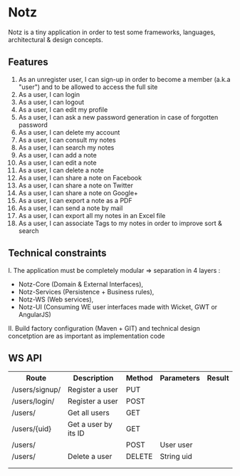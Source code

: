 <h1>Notz</h1>

Notz is a tiny application in order to test some frameworks, languages, architectural & design concepts.

<h2>Features</h2>
<ol>
<li>As an unregister user, I can sign-up in order to become a member (a.k.a "user") and to be allowed to access the full site</li>
<li>As a user, I can login</li>
<li>As a user, I can logout</li>
<li>As a user, I can edit my profile</li>
<li>As a user, I can ask a new password generation in case of forgotten password</li>
<li>As a user, I can delete my account</li>
<li>As a user, I can consult my notes</li>
<li>As a user, I can search my notes</li>
<li>As a user, I can add a note</li>
<li>As a user, I can edit a note</li>
<li>As a user, I can delete a note</li>
<li>As a user, I can share a note on Facebook</li>
<li>As a user, I can share a note on Twitter</li>
<li>As a user, I can share a note on Google+</li>
<li>As a user, I can export a note as a PDF</li>
<li>As a user, I can send a note by mail</li>
<li>As a user, I can export all my notes in an Excel file</li>
<li>As a user, I can associate Tags to my notes in order to improve sort & search</li>
</ol>

<h2>Technical constraints</h2>
I.   The application must be completely modular => separation in 4 layers : 
<ul>
<li>Notz-Core (Domain & External Interfaces),</li>
<li>Notz-Services (Persistence + Business rules),</li>
<li>Notz-WS (Web services),</li>
<li>Notz-UI (Consuming WE user interfaces made with Wicket, GWT or AngularJS)</li>
</ul>
II.  Build factory configuration (Maven + GIT) and technical design concetption are as important as implementation code

<h2>WS API</h2>
<table>
    <tr>
        <th>Route</th>
        <th>Description</th>
        <th>Method</th>
        <th>Parameters</th>
        <th>Result</th>
    </tr>
    <tr><td>/users/signup/</td><td>Register a user</td><td>PUT</td><td></td><td></td></tr>
    <tr><td>/users/login/</td><td>Register a user</td><td>POST</td><td></td><td></td></tr>
    <tr><td>/users/</td><td>Get all users</td><td>GET</td><td></td><td></td></tr>
    <tr><td>/users/{uid}</td><td>Get a user by its ID</td><td>GET</td><td></td><td></td></tr>
    <tr><td>/users/</td><td></td><td>POST</td><td>User user</td><td></td></tr>
    <tr><td>/users/</td><td>Delete a user</td><td>DELETE</td><td>String uid</td><td></td></tr>
    <tr><td></td><td></td><td></td><td></td><td></td></tr>
    <tr><td></td><td></td><td></td><td></td><td></td></tr>
</table>